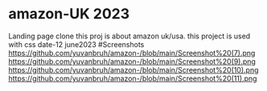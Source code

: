 # amazon-UK 2023
Landing page clone
this proj is about amazon uk/usa. this project is used with css 
date-12 june2023
#Screenshots
https://github.com/yuvanbruh/amazon-/blob/main/Screenshot%20(7).png
https://github.com/yuvanbruh/amazon-/blob/main/Screenshot%20(9).png
https://github.com/yuvanbruh/amazon-/blob/main/Screenshot%20(10).png
https://github.com/yuvanbruh/amazon-/blob/main/Screenshot%20(11).png

